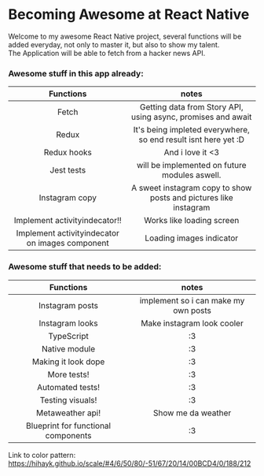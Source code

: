 # Becoming Awesome at React Native
Welcome to my awesome React Native project, several functions will be added everyday, not only to master it, but also to show my talent.  
The Application will be able to fetch from a hacker news API.  
### Awesome stuff in this app already:  
| Functions | notes |
|:---:|:---:|
| Fetch | Getting data from Story API, using async, promises and await |  
| Redux | It's being impleted everywhere, so end result isnt here yet :D |  
| Redux hooks | And i love it <3 |  
| Jest tests | will be implemented on future modules aswell. |  
| Instagram copy  | A sweet instagram copy to show posts and pictures like instagram |  
| Implement activityindecator!! | Works like loading screen |  
| Implement activityindecator on images  component | Loading images indicator |  

### Awesome stuff that needs to be added:  
| Functions | notes |
|:---:|:---:|  
| Instagram posts  | implement so i can make my own posts |  
| Instagram looks  | Make instagram look cooler |  
| TypeScript | :3 |  
| Native module | :3 |  
| Making it look dope | :3 |  
| More tests! | :3 |  
| Automated tests! | :3 |  
| Testing visuals! | :3 |  
| Metaweather api! | Show me da weather |  
| Blueprint for functional components | :3 |  
  
  
Link to color pattern:   
https://hihayk.github.io/scale/#4/6/50/80/-51/67/20/14/00BCD4/0/188/212

